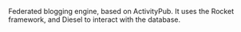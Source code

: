 Federated blogging engine, based on ActivityPub. It uses the Rocket framework, and Diesel to interact with the database. 